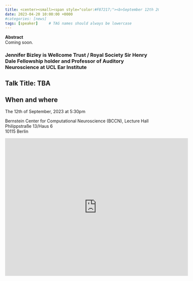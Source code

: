 ```yaml
---
title: <center><small><span style="color:#F87217;"><b>September 12th 2023 at 17:30</small></span><br><br>Jennifer Bizley</b><br><i>Mapping sounds into space</i></center><br>
date: 2023-04-20 10:00:00 +0000
#categories: [news]
tags: [speaker]     # TAG names should always be lowercase
---
```

**Abstract**<br>
Coming soon.

### Jennifer Bizley is Wellcome Trust / Royal Society Sir Henry Dale Fellowship holder and Professor of Auditory Neuroscience at UCL Ear Institute

## Talk Title: TBA


## When and where

The 12th of September, 2023 at 5:30pm
 
Bernstein Center for Computational Neuroscience (BCCN),
Lecture Hall<br>
Philippstraße 13/Haus 6<br>
10115 Berlin

<iframe src="https://www.google.com/maps/embed?pb=!1m18!1m12!1m3!1d2427.4449701401304!2d13.37795987692259!3d52.52538293583071!2m3!1f0!2f0!3f0!3m2!1i1024!2i768!4f13.1!3m3!1m2!1s0x47a851ea936dbdf9%3A0x1512d7bbd40ed2ef!2sPhilippstra%C3%9Fe%2013%2C%2010115%20Berlin!5e0!3m2!1sen!2sde!4v1682327423179!5m2!1sen!2sde" width="600" height="450" style="border:0;" allowfullscreen="" loading="lazy" referrerpolicy="no-referrer-when-downgrade"></iframe>


